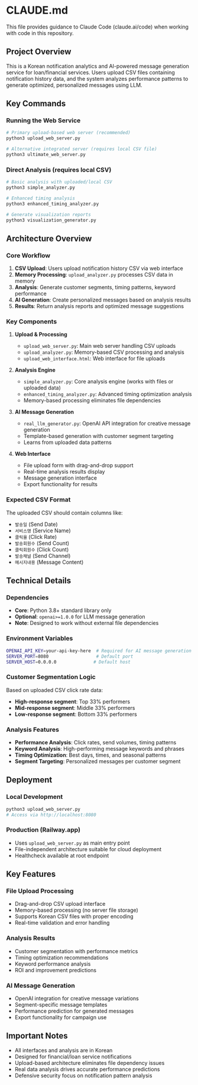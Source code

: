 # CLAUDE.md

This file provides guidance to Claude Code (claude.ai/code) when working with code in this repository.

## Project Overview

This is a Korean notification analytics and AI-powered message generation service for loan/financial services. Users upload CSV files containing notification history data, and the system analyzes performance patterns to generate optimized, personalized messages using LLM.

## Key Commands

### Running the Web Service
```bash
# Primary upload-based web server (recommended)
python3 upload_web_server.py

# Alternative integrated server (requires local CSV file)
python3 ultimate_web_server.py
```

### Direct Analysis (requires local CSV)
```bash
# Basic analysis with uploaded/local CSV
python3 simple_analyzer.py

# Enhanced timing analysis
python3 enhanced_timing_analyzer.py

# Generate visualization reports
python3 visualization_generator.py
```

## Architecture Overview

### Core Workflow
1. **CSV Upload**: Users upload notification history CSV via web interface
2. **Memory Processing**: `upload_analyzer.py` processes CSV data in memory
3. **Analysis**: Generate customer segments, timing patterns, keyword performance
4. **AI Generation**: Create personalized messages based on analysis results
5. **Results**: Return analysis reports and optimized message suggestions

### Key Components

1. **Upload & Processing**
   - `upload_web_server.py`: Main web server handling CSV uploads
   - `upload_analyzer.py`: Memory-based CSV processing and analysis
   - `upload_web_interface.html`: Web interface for file uploads

2. **Analysis Engine**
   - `simple_analyzer.py`: Core analysis engine (works with files or uploaded data)
   - `enhanced_timing_analyzer.py`: Advanced timing optimization analysis
   - Memory-based processing eliminates file dependencies

3. **AI Message Generation**
   - `real_llm_generator.py`: OpenAI API integration for creative message generation
   - Template-based generation with customer segment targeting
   - Learns from uploaded data patterns

4. **Web Interface**
   - File upload form with drag-and-drop support
   - Real-time analysis results display
   - Message generation interface
   - Export functionality for results

### Expected CSV Format
The uploaded CSV should contain columns like:
- `발송일` (Send Date)
- `서비스명` (Service Name) 
- `클릭율` (Click Rate)
- `발송회원수` (Send Count)
- `클릭회원수` (Click Count)
- `발송채널` (Send Channel)
- `메시지내용` (Message Content)

## Technical Details

### Dependencies
- **Core**: Python 3.8+ standard library only
- **Optional**: `openai>=1.0.0` for LLM message generation
- **Note**: Designed to work without external file dependencies

### Environment Variables
```bash
OPENAI_API_KEY=your-api-key-here  # Required for AI message generation
SERVER_PORT=8080                  # Default port
SERVER_HOST=0.0.0.0              # Default host
```

### Customer Segmentation Logic
Based on uploaded CSV click rate data:
- **High-response segment**: Top 33% performers
- **Mid-response segment**: Middle 33% performers  
- **Low-response segment**: Bottom 33% performers

### Analysis Features
- **Performance Analysis**: Click rates, send volumes, timing patterns
- **Keyword Analysis**: High-performing message keywords and phrases
- **Timing Optimization**: Best days, times, and seasonal patterns
- **Segment Targeting**: Personalized messages per customer segment

## Deployment

### Local Development
```bash
python3 upload_web_server.py
# Access via http://localhost:8080
```

### Production (Railway.app)
- Uses `upload_web_server.py` as main entry point
- File-independent architecture suitable for cloud deployment
- Healthcheck available at root endpoint

## Key Features

### File Upload Processing
- Drag-and-drop CSV upload interface
- Memory-based processing (no server file storage)
- Supports Korean CSV files with proper encoding
- Real-time validation and error handling

### Analysis Results
- Customer segmentation with performance metrics
- Timing optimization recommendations
- Keyword performance analysis
- ROI and improvement predictions

### AI Message Generation
- OpenAI integration for creative message variations
- Segment-specific message templates
- Performance prediction for generated messages
- Export functionality for campaign use

## Important Notes

- All interfaces and analysis are in Korean
- Designed for financial/loan service notifications
- Upload-based architecture eliminates file dependency issues
- Real data analysis drives accurate performance predictions
- Defensive security focus on notification pattern analysis
